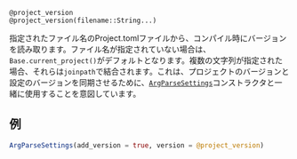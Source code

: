 ```
@project_version
@project_version(filename::String...)
```

指定されたファイル名のProject.tomlファイルから、コンパイル時にバージョンを読み取ります。ファイル名が指定されていない場合は、`Base.current_project()`がデフォルトとなります。複数の文字列が指定された場合、それらは`joinpath`で結合されます。これは、プロジェクトのバージョンと設定のバージョンを同期させるために、[`ArgParseSettings`](@ref)コンストラクタと一緒に使用することを意図しています。

## 例

```julia
ArgParseSettings(add_version = true, version = @project_version)
```
